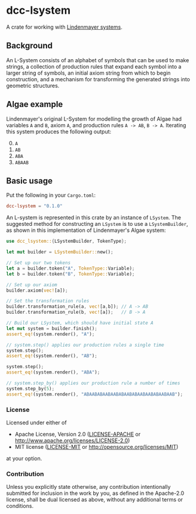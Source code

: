 # dcc-lsystem

A crate for working with [Lindenmayer systems](https://en.wikipedia.org/wiki/L-system).

## Background

An L-System consists of an alphabet of symbols that can be used to make strings,
a collection of production rules that expand each symbol into a larger string of symbols,
an initial axiom string from which to begin construction, and a mechanism for transforming
the generated strings into geometric structures.

## Algae example
Lindenmayer's original L-System for modelling the growth of Algae had
variables `A` and `B`, axiom `A`, and production rules `A -> AB`, `B -> A`.  Iterating
this system produces the following output:

0. `A`
1. `AB`
2. `ABA`
3. `ABAAB`

## Basic usage

Put the following in your `Cargo.toml`:

```toml
dcc-lsystem = "0.1.0"
```

An L-system is represented in this crate by an instance of `LSystem`.  The suggested method for constructing an `LSystem`
is to use a `LSystemBuilder`, as shown in this implementation of Lindenmayer's Algae system:

```rust
use dcc_lsystem::{LSystemBuilder, TokenType};

let mut builder = LSystemBuilder::new();

// Set up our two tokens
let a = builder.token("A", TokenType::Variable);
let b = builder.token("B", TokenType::Variable);

// Set up our axiom
builder.axiom(vec![a]);

// Set the transformation rules
builder.transformation_rule(a, vec![a,b]); // A -> AB
builder.transformation_rule(b, vec![a]);   // B -> A

// Build our LSystem, which should have initial state A
let mut system = builder.finish();
assert_eq!(system.render(), "A");

// system.step() applies our production rules a single time
system.step();
assert_eq!(system.render(), "AB");

system.step();
assert_eq!(system.render(), "ABA");

// system.step_by() applies our production rule a number of times
system.step_by(5);
assert_eq!(system.render(), "ABAABABAABAABABAABABAABAABABAABAAB");
```

### License

Licensed under either of

 * Apache License, Version 2.0
   ([LICENSE-APACHE](LICENSE-APACHE) or http://www.apache.org/licenses/LICENSE-2.0)
 * MIT license
   ([LICENSE-MIT](LICENSE-MIT) or http://opensource.org/licenses/MIT)

at your option.

### Contribution

Unless you explicitly state otherwise, any contribution intentionally submitted
for inclusion in the work by you, as defined in the Apache-2.0 license, shall be
dual licensed as above, without any additional terms or conditions.